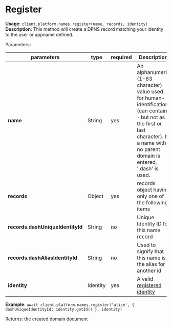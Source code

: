 # Register

**Usage**: `client.platform.names.register(name, records, identity)`  
**Description**: This method will create a DPNS record matching your identity to the user or appname defined.

Parameters:

| parameters                       | type     | required | Description                                                                                                                                                                                 |
| -------------------------------- | -------- | -------- | ------------------------------------------------------------------------------------------------------------------------------------------------------------------------------------------- |
| **name**                         | String   | yes      | An alphanumeric (1-63 character) value used for human-identification (can contain `-` but not as the first or last character). If a name with no parent domain is entered, '.dash' is used. |
| **records**                      | Object   | yes      | records object having only one of the following items                                                                                                                                       |
| **records.dashUniqueIdentityId** | String   | no       | Unique Identity ID for this name record                                                                                                                                                     |
| **records.dashAliasIdentityId**  | String   | no       | Used to signify that this name is the alias for another id                                                                                                                                  |
| **identity**                     | Identity | yes      | A valid [registered identity](../identities/register.md)                                                                                             |

**Example**: `await client.platform.names.register('alice', { dashUniqueIdentityId: identity.getId() }, identity)`

Returns: the created domain document

